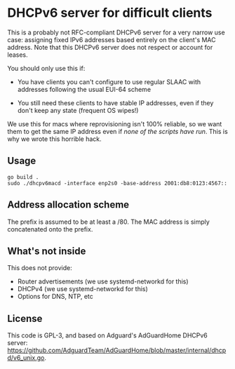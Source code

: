 # DHCPv6 server for difficult clients

This is a probably not RFC-compliant DHCPv6 server for a very narrow use case: assigning fixed IPv6 addresses based entirely on the client's MAC address.
Note that this DHCPv6 server does not respect or account for leases.

You should only use this if:

- You have clients you can't configure to use regular SLAAC with addresses following the usual EUI-64 scheme

- You still need these clients to have stable IP addresses, even if they don't keep any state (frequent OS wipes!)


We use this for macs where reprovisioning isn't 100% reliable, so we want them to get the same IP address even if _none of the scripts have run_.
This is why we wrote this horrible hack.


## Usage

```
go build .
sudo ./dhcpv6macd -interface enp2s0 -base-address 2001:db8:0123:4567::
```

## Address allocation scheme

The prefix is assumed to be at least a /80.
The MAC address is simply concatenated onto the prefix.

## What's not inside

This does not provide:

- Router advertisements (we use systemd-networkd for this)
- DHCPv4 (we use systemd-networkd for this)
- Options for DNS, NTP, etc

## License

This code is GPL-3, and based on Adguard's AdGuardHome DHCPv6 server: https://github.com/AdguardTeam/AdGuardHome/blob/master/internal/dhcpd/v6_unix.go.
